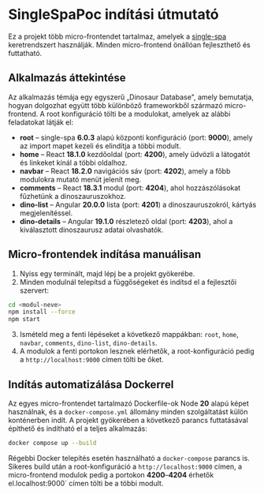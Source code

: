 # SingleSpaPoc indítási útmutató

Ez a projekt több micro-frontendet tartalmaz, amelyek a [single-spa](https://single-spa.js.org/) keretrendszert használják. Minden micro-frontend önállóan fejleszthető és futtatható.

## Alkalmazás áttekintése

Az alkalmazás témája egy egyszerű „Dinosaur Database", amely bemutatja, hogyan dolgozhat együtt több különböző frameworkből származó micro-frontend. A root konfiguráció tölti be a modulokat, amelyek az alábbi feladatokat látják el:

- **root** – single-spa **6.0.3** alapú központi konfiguráció (port: **9000**), amely az import mapet kezeli és elindítja a többi modult.
- **home** – React **18.1.0** kezdőoldal (port: **4200**), amely üdvözli a látogatót és linkeket kínál a többi oldalhoz.
- **navbar** – React **18.2.0** navigációs sáv (port: **4202**), amely a főbb modulokra mutató menüt jelenít meg.
- **comments** – React **18.3.1** modul (port: **4204**), ahol hozzászólásokat fűzhetünk a dinoszauruszokhoz.
- **dino-list** – Angular **20.0.0** lista (port: **4201**) a dinoszauruszokról, kártyás megjelenítéssel.
- **dino-details** – Angular **19.1.0** részletező oldal (port: **4203**), ahol a kiválasztott dinoszaurusz adatai olvashatók.

## Micro-frontendek indítása manuálisan

1. Nyiss egy terminált, majd lépj be a projekt gyökerébe.
2. Minden modulnál telepítsd a függőségeket és indítsd el a fejlesztői szervert:

```bash
cd <modul-neve>
npm install --force
npm start
```

3. Ismételd meg a fenti lépéseket a következő mappákban: `root`, `home`, `navbar`, `comments`, `dino-list`, `dino-details`.
4. A modulok a fenti portokon lesznek elérhetők, a root-konfiguráció pedig a `http://localhost:9000` címen tölti be őket.

## Indítás automatizálása Dockerrel

Az egyes micro-frontendet tartalmazó Dockerfile-ok Node **20** alapú képet
használnak, és a `docker-compose.yml` állomány minden szolgáltatást külön
konténerben indít. A projekt gyökerében a következő parancs futtatásával
építhető és indítható el a teljes alkalmazás:

```bash
docker compose up --build
```

Régebbi Docker telepítés esetén használható a `docker-compose` parancs is.
Sikeres build után a root-konfiguráció a `http://localhost:9000` címen, a
micro-frontend modulok pedig a portokon **4200**–**4204** érhetők el.localhost:9000` címen tölti be a többi modult.
